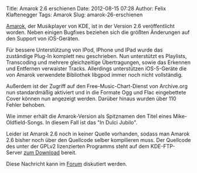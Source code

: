 Title: Amarok 2.6 erschienen
Date: 2012-08-15 07:28
Author: Felix Klaftenegger
Tags: Amarok
Slug: amarok-26-erschienen

[Amarok](http://amarok.kde.org/), der Musikplayer von KDE, ist in der
Version 2.6 veröffentlicht worden. Neben einigen Bugfixes beziehen sich
die größten Änderungen auf den Support von iOS-Geräten.


<!--break--><!--break-->

Für bessere Unterstützung von IPod, IPhone und IPad wurde das zuständige
Plug-In komplett neu geschrieben. Nun unterstützt es Playlists,
Transcoding und mehrere gleichzeitige Übertragungen, sowie das Erkennen
und Entfernen verwaister Tracks. Allerdings unterstützen iOS-5-Geräte
die von Amarok verwendete Bibliothek libgpod immer noch nicht
vollständig.


Außerdem ist der Zugriff auf den Free-Music-Chart-Dienst von Archive.org
nun standardmäßig aktiviert und in die Formate Ogg und Flac eingebettete
Cover können nun angezeigt werden. Darüber hinaus wurden über 110 Fehler
behoben.


Wie immer erhält die Amarok-Version als Spitznamen den Titel eines
Mike-Oldfield-Songs. In diesem Fall ist das "In Dulci Jubilo".


Leider ist Amarok 2.6 noch in keiner Quelle vorhanden, sodass man Amarok
2.6 bisher noch über den Quellcode selber kompilieren muss. Der
Quellcode des unter der GPLv2 lizenzierten Programms steht auf dem
KDE-FTP-Server [zum
Download](ftp://ftp.kde.org/pub/kde/stable/amarok/2.6.0/src/) bereit.


Diese Nachricht kann im
[Forum](http://forum.kubuntu-de.org/index.php?board=1.0) diskutiert
werden.



